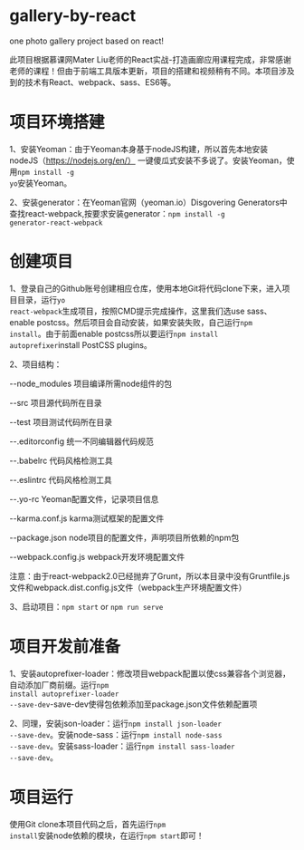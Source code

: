 # gallery-by-react
one photo gallery project based on react!

此项目根据慕课网Mater Liu老师的React实战-打造画廊应用课程完成，非常感谢老师的课程！但由于前端工具版本更新，项目的搭建和视频稍有不同。本项目涉及到的技术有React、webpack、sass、ES6等。

# 项目环境搭建
1、安装Yeoman：由于Yeoman本身基于nodeJS构建，所以首先本地安装nodeJS（https://nodejs.org/en/） 一键傻瓜式安装不多说了。安装Yeoman，使用<code>npm install -g yo</code>安装Yeoman。

2、安装generator：在Yeoman官网（yeoman.io）Disgovering Generators中查找react-webpack,按要求安装generator：<code>npm install -g generator-react-webpack</code>

# 创建项目
1、登录自己的Github账号创建相应仓库，使用本地Git将代码clone下来，进入项目目录，运行<code>yo react-webpack</code>生成项目，按照CMD提示完成操作，这里我们选use sass、enable postcss。然后项目会自动安装，如果安装失败，自己运行<code>npm install</code>。由于前面enable postcss所以要运行<code>npm install autoprefixer</code>install PostCSS plugins。

2、项目结构：

--node_modules 项目编译所需node组件的包

--src 项目源代码所在目录

--test 项目测试代码所在目录

--.editorconfig 统一不同编辑器代码规范

--.babelrc 代码风格检测工具

--.eslintrc 代码风格检测工具

--.yo-rc Yeoman配置文件，记录项目信息

--karma.conf.js karma测试框架的配置文件

--package.json node项目的配置文件，声明项目所依赖的npm包

--webpack.config.js webpack开发环境配置文件

注意：由于react-webpack2.0已经抛弃了Grunt，所以本目录中没有Gruntfile.js文件和webpack.dist.config.js文件（webpack生产环境配置文件）


3、启动项目：<code>npm start</code> or <code>npm run serve</code>

# 项目开发前准备
1、安装autoprefixer-loader：修改项目webpack配置以使css兼容各个浏览器，自动添加厂商前缀。运行<code>npm install autoprefixer-loader --save-dev</code>-save-dev使得包依赖添加至package.json文件依赖配置项

2、同理，安装json-loader：运行<code>npm install json-loader --save-dev</code>。安装node-sass：运行<code>npm install node-sass --save-dev</code>。安装sass-loader：运行<code>npm install sass-loader --save-dev</code>。

# 项目运行
使用Git clone本项目代码之后，首先运行<code>npm install</code>安装node依赖的模块，在运行<code>npm start</code>即可！



